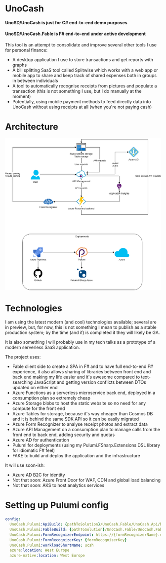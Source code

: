 # UnoCash

#### UnoSD/UnoCash is just for C# end-to-end demo purposes
#### UnoSD/UnoCash.Fable is F# end-to-end under active development

This tool is an attempt to consolidate and improve several other tools I use for personal finance:

* A desktop application I use to store transactions and get reports with graphs
* A bill splitting SaaS tool called Splitwise which works with a web app or mobile app to share and keep track of shared expenses both in groups in between individuals
* A tool to automatically recognise receipts from pictures and populate a transaction (this is not something I use, but I do manually at the moment)
* Potentially, using mobile payment methods to feed directly data into UnoCash without using receipts at all (when you're not paying cash)

# Architecture

![Outdated infrastructure diagram](https://github.com/UnoSD/UnoCash/raw/master/Architecture.png)

# Technologies

I am using the latest modern (and cool) technologies available; several are in preview, but, for now, this is not something I mean to publish as a stable production system; by the time (and if) is completed it they will likely be GA.

It is also something I will probably use in my tech talks as a prototype of a modern serverless SaaS application.

The project uses:

* Fable client side to create a SPA in F# and to have full end-to-end F# experience, it also allows sharing of libraries between front end and back end making my life easier and it's awesome compared to text-searching JavaScript and getting version conflicts between DTOs updated on either end
* Azure Functions as a serverless microservice back end, deployed in a consumption plan so extremely cheap
* Azure Storage blobs to host the static website so no need for any compute for the front end
* Azure Tables for storage, because it's way cheaper than Cosmos DB and it is behind the same SDK API so it can be easily migrated
* Azure Form Recognizer to analyse receipt photos and extract data
* Azure API Management on a consumption plan to manage calls from the front end to back end, adding security and quotas
* Azure AD for authentication
* Pulumi for deployments (using my Pulumi.FSharp.Extensions DSL library for idiomatic F# feel)
* FAKE to build and deploy the application and the infrastructure

It will use soon-ish:

* Azure AD B2C for identity
* Not that soon: Azure Front Door for WAF, CDN and global load balancing
* Not that soon: AKS to host analytics services

# Setting up Pulumi config

```yaml
config:
  UnoCash.Pulumi:ApiBuild: {pathToSolution}/UnoCash.Fable/UnoCash.Api/bin/Release/netcoreapp3.1/publish
  UnoCash.Pulumi:FableBuild: {pathToSolution}/UnoCash.Fable/UnoCash.Fable/output
  UnoCash.Pulumi:FormRecognizerEndpoint: https://{formRecognizerName}.cognitiveservices.azure.com/
  UnoCash.Pulumi:FormRecognizerKey: {formRecognizerKey}
  UnoCash.Pulumi:workloadShortName: ucsh
  azure:location: West Europe
  azure-native:location: West Europe
```